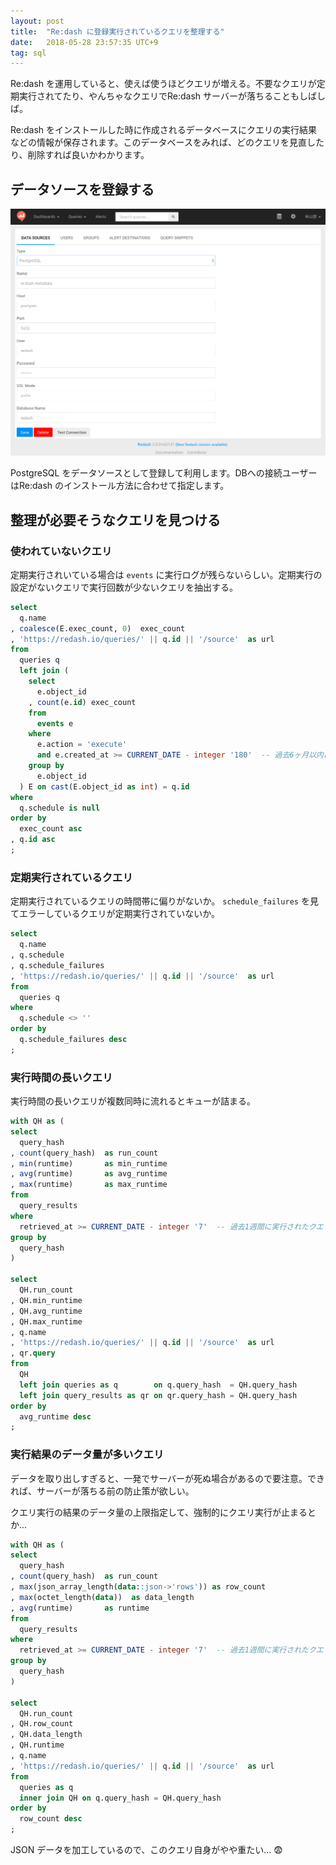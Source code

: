 ```yaml
---
layout: post
title:  "Re:dash に登録実行されているクエリを整理する"
date:   2018-05-28 23:57:35 UTC+9
tag: sql
---
```


Re:dash を運用していると、使えば使うほどクエリが増える。不要なクエリが定期実行されてたり、やんちゃなクエリでRe:dash サーバーが落ちることもしばしば。

Re:dash をインストールした時に作成されるデータベースにクエリの実行結果などの情報が保存されます。このデータベースをみれば、どのクエリを見直したり、削除すれば良いかわかります。


## データソースを登録する

![Re:dash data source](/img/posts/2018/2018-05-28-redash-data-source.png)

PostgreSQL をデータソースとして登録して利用します。DBへの接続ユーザーはRe:dash のインストール方法に合わせて指定します。


## 整理が必要そうなクエリを見つける


### 使われていないクエリ

定期実行されいている場合は `events` に実行ログが残らないらしい。定期実行の設定がないクエリで実行回数が少ないクエリを抽出する。

```sql
select
  q.name
, coalesce(E.exec_count, 0)  exec_count
, 'https://redash.io/queries/' || q.id || '/source'  as url
from
  queries q
  left join (
    select
      e.object_id
    , count(e.id) exec_count
    from
      events e
    where
      e.action = 'execute'
      and e.created_at >= CURRENT_DATE - integer '180'  -- 過去6ヶ月以内に実行されたクエリを対象にする
    group by
      e.object_id
  ) E on cast(E.object_id as int) = q.id
where
  q.schedule is null
order by
  exec_count asc
, q.id asc
;
```


### 定期実行されているクエリ

定期実行されているクエリの時間帯に偏りがないか。 `schedule_failures` を見てエラーしているクエリが定期実行されていないか。


```sql
select
  q.name
, q.schedule
, q.schedule_failures
, 'https://redash.io/queries/' || q.id || '/source'  as url
from
  queries q
where
  q.schedule <> ''
order by
  q.schedule_failures desc
;
```


### 実行時間の長いクエリ

実行時間の長いクエリが複数同時に流れるとキューが詰まる。

```sql
with QH as (
select
  query_hash
, count(query_hash)  as run_count
, min(runtime)       as min_runtime
, avg(runtime)       as avg_runtime
, max(runtime)       as max_runtime
from
  query_results
where
  retrieved_at >= CURRENT_DATE - integer '7'  -- 過去1週間に実行されたクエリを対象にする
group by
  query_hash
)

select
  QH.run_count
, QH.min_runtime
, QH.avg_runtime
, QH.max_runtime
, q.name
, 'https://redash.io/queries/' || q.id || '/source'  as url
, qr.query
from
  QH
  left join queries as q        on q.query_hash  = QH.query_hash
  left join query_results as qr on qr.query_hash = QH.query_hash
order by
  avg_runtime desc
;
```

### 実行結果のデータ量が多いクエリ

データを取り出しすぎると、一発でサーバーが死ぬ場合があるので要注意。できれば、サーバーが落ちる前の防止策が欲しい。

クエリ実行の結果のデータ量の上限指定して、強制的にクエリ実行が止まるとか...

```sql
with QH as (
select
  query_hash
, count(query_hash)  as run_count
, max(json_array_length(data::json->'rows')) as row_count
, max(octet_length(data))  as data_length
, avg(runtime)       as runtime
from
  query_results
where
  retrieved_at >= CURRENT_DATE - integer '7'  -- 過去1週間に実行されたクエリを対象にする
group by
  query_hash
)

select
  QH.run_count
, QH.row_count
, QH.data_length
, QH.runtime
, q.name
, 'https://redash.io/queries/' || q.id || '/source'  as url
from
  queries as q
  inner join QH on q.query_hash = QH.query_hash
order by
  row_count desc
;
```

JSON データを加工しているので、このクエリ自身がやや重たい... :fearful:
